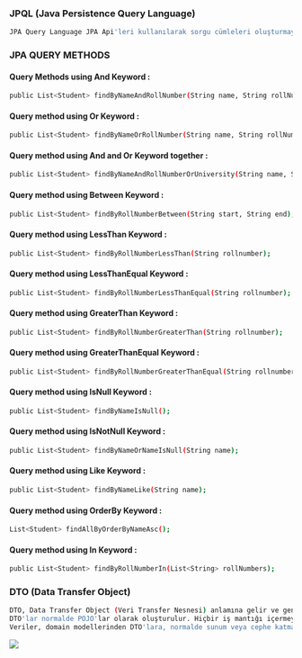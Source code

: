 ### JPQL (Java Persistence Query Language)
```sh
JPA Query Language JPA Api'leri kullanılarak sorgu cümleleri oluşturmaya yarayan bir yapıdır. EntityManager arayüzünün createQuery ve createNamedQuery isimli 2 metodu ile sorgu cümlesi oluşturalabilir. JPQL syntax'ı klasik SQL syntax'ına benzemekle beraber özgün farklılıklar da içermektedir. Örneğin bir select cümlesinde from sözcüğünden sonra tablo ismi yerine JPQL içerisinde varlık(entity) ismi koyulmalıdır. Jpql sorguları JPA Api'lerinin kullanılarak implemente edilmiş tüm ortamlar için gerçerlidir.
``` 

### JPA QUERY METHODS
#### Query Methods using And Keyword :
```sh
public List<Student> findByNameAndRollNumber(String name, String rollNumber);
``` 
#### Query method using Or Keyword :
```sh
public List<Student> findByNameOrRollNumber(String name, String rollNumber);
``` 
#### Query method using And and Or Keyword together :
```sh
public List<Student> findByNameAndRollNumberOrUniversity(String name, String rollNumber, String university);
``` 
#### Query method using Between Keyword :
```sh
public List<Student> findByRollNumberBetween(String start, String end);
```
#### Query method using LessThan Keyword :
```sh
public List<Student> findByRollNumberLessThan(String rollnumber);
```
#### Query method using LessThanEqual Keyword :
```sh
public List<Student> findByRollNumberLessThanEqual(String rollnumber);
```
#### Query method using GreaterThan Keyword :
```sh
public List<Student> findByRollNumberGreaterThan(String rollnumber);
```
#### Query method using GreaterThanEqual Keyword :
```sh
public List<Student> findByRollNumberGreaterThanEqual(String rollnumber);
```
#### Query method using IsNull Keyword :
```sh
public List<Student> findByNameIsNull();
```
#### Query method using IsNotNull Keyword :
```sh
public List<Student> findByNameOrNameIsNull(String name);
```
#### Query method using Like Keyword :
```sh
public List<Student> findByNameLike(String name);
```
#### Query method using OrderBy Keyword :
```sh
List<Student> findAllByOrderByNameAsc();
```
#### Query method using In Keyword :
```sh
public List<Student> findByRollNumberIn(List<String> rollNumbers);
```

### DTO (Data Transfer Object)
```sh
DTO, Data Transfer Object (Veri Transfer Nesnesi) anlamına gelir ve genellikle veri taşıma işlemlerinde kullanılır. Bir DTO temel olarak verileri süreçler arasında (bir uygulamanın bir sisteminden diğerine) gönderebilmek için encapsula eden bir nesnedir. Bu tür nesne en yaygın olarak N katmanlı bir uygulamada Service katmanı tarafından kullanılır ve kendi katmanı ile diğer denetleyici katmanı arasında veri aktarır.
DTO'lar normalde POJO'lar olarak oluşturulur. Hiçbir iş mantığı içermeyen düz veri yapılarıdır. Yalnızca depolama, erişimciler ve nihayetinde serileştirme veya ayrıştırma ile ilgili yöntemleri içerirler.
Veriler, domain modellerinden DTO'lara, normalde sunum veya cephe katmanındaki bir mapper aracılığıyla mapplenir.
``` 
![](images/dto.png)

